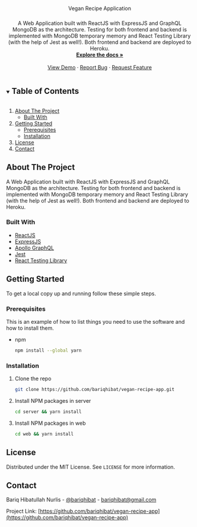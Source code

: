 <!-- PROJECT SHIELDS -->
<!--
*** I'm using markdown "reference style" links for readability.
*** Reference links are enclosed in brackets [ ] instead of parentheses ( ).
*** See the bottom of this document for the declaration of the reference variables
*** for contributors-url, forks-url, etc. This is an optional, concise syntax you may use.
*** https://www.markdownguide.org/basic-syntax/#reference-style-links
-->

<!-- PROJECT LOGO -->
<br />
<p align="center">
    Vegan Recipe Application

  <h3 align="center">
  </h3>

  <p align="center">
    A Web Application built with ReactJS with ExpressJS and GraphQL MongoDB as the architecture. Testing for both frontend and backend is implemented with MongoDB temporary memory and React Testing Library (with the help of Jest as well!). Both frontend and backend are deployed to Heroku.
    <br />
    <a href="https://github.com/bariqhibat/vegan-recipe-app"><strong>Explore the docs »</strong></a>
    <br />
    <br />
    <a href="https://vegan-app.herokuapp.com/">View Demo</a>
    ·
    <a href="https://github.com/bariqhibat/vegan-recipe-app/issues">Report Bug</a>
    ·
    <a href="https://github.com/bariqhibat/vegan-recipe-app/issues">Request Feature</a>
  </p>
</p>

<!-- TABLE OF CONTENTS -->
<details open="open">
  <summary><h2 style="display: inline-block">Table of Contents</h2></summary>
  <ol>
    <li>
      <a href="#about-the-project">About The Project</a>
      <ul>
        <li><a href="#built-with">Built With</a></li>
      </ul>
    </li>
    <li>
      <a href="#getting-started">Getting Started</a>
      <ul>
        <li><a href="#prerequisites">Prerequisites</a></li>
        <li><a href="#installation">Installation</a></li>
      </ul>
    </li>
    <li><a href="#license">License</a></li>
    <li><a href="#contact">Contact</a></li>
  </ol>
</details>

<!-- ABOUT THE PROJECT -->

## About The Project

A Web Application built with ReactJS with ExpressJS and GraphQL MongoDB as the architecture. Testing for both frontend and backend is implemented with MongoDB temporary memory and React Testing Library (with the help of Jest as well!). Both frontend and backend are deployed to Heroku.

### Built With

- [ReactJS](https://github.com/facebook/create-react-app)
- [ExpressJS](https://github.com/expressjs/express)
- [Apollo GraphQL](https://www.apollographql.com/)
- [Jest](https://github.com/facebook/jest)
- [React Testing Library](https://github.com/testing-library/react-testing-library)

<!-- GETTING STARTED -->

## Getting Started

To get a local copy up and running follow these simple steps.

### Prerequisites

This is an example of how to list things you need to use the software and how to install them.

- npm
  ```sh
  npm install --global yarn
  ```

### Installation

1. Clone the repo
   ```sh
   git clone https://github.com/bariqhibat/vegan-recipe-app.git
   ```
2. Install NPM packages in server
   ```sh
   cd server && yarn install
   ```
3. Install NPM packages in web
   ```sh
   cd web && yarn install
   ```

<!-- LICENSE -->

## License

Distributed under the MIT License. See `LICENSE` for more information.

<!-- CONTACT -->

## Contact

Bariq Hibatullah Nurlis - [@bariqhibat](https://twitter.com/bariqhibat) - bariqhibat@gmail.com

Project Link: [https://github.com/bariqhibat/vegan-recipe-app](https://github.com/bariqhibat/vegan-recipe-app)
